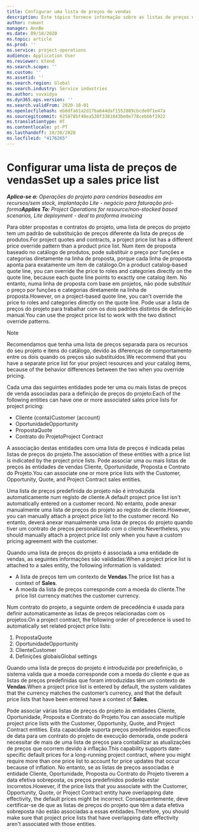```yaml
---
title: Configurar uma lista de preços de vendas
description: Este tópico fornece informação sobre as listas de preços de vendas para preços do projeto.
author: rumant
manager: AnnBe
ms.date: 09/18/2020
ms.topic: article
ms.prod: ''
ms.service: project-operations
audience: Application User
ms.reviewer: kfend
ms.search.scope: ''
ms.custom: ''
ms.assetid: ''
ms.search.region: Global
ms.search.industry: Service industries
ms.author: suvaidya
ms.dyn365.ops.version: ''
ms.search.validFrom: 2020-10-01
ms.openlocfilehash: eb8dfa61a2d17ba644daf1552889cbcde0f1e47a
ms.sourcegitcommit: 625878bf48ea530f3381843be0e778cebbbf1922
ms.translationtype: HT
ms.contentlocale: pt-PT
ms.lasthandoff: 10/30/2020
ms.locfileid: "4176265"
---
```

# <a name="set-up-a-sales-price-list"></a><span data-ttu-id="c097e-103">Configurar uma lista de preços de vendas</span><span class="sxs-lookup"><span data-stu-id="c097e-103">Set up a sales price list</span></span>

<span data-ttu-id="c097e-104">_**Aplica-se a:** Operações do projeto para cenários baseados em recursos/sem stock, implantação Lite - negócio para faturação pró-forma_</span><span class="sxs-lookup"><span data-stu-id="c097e-104">_**Applies To:** Project Operations for resource/non-stocked based scenarios, Lite deployment - deal to proforma invoicing_</span></span>

<span data-ttu-id="c097e-105">Para obter propostas e contratos do projeto, uma lista de preços do projeto tem um padrão de substituição de preços diferente da lista de preços de produtos.</span><span class="sxs-lookup"><span data-stu-id="c097e-105">For project quotes and contracts, a project price list has a different price override pattern than a product price list.</span></span> <span data-ttu-id="c097e-106">Num item de proposta baseado no catálogo de produtos, pode substituir o preço por funções e categorias diretamente na linha de proposta, porque cada linha de proposta aponta para exatamente um item de catálogo.</span><span class="sxs-lookup"><span data-stu-id="c097e-106">On a product catalog–based quote line, you can override the price to roles and categories directly on the quote line, because each quote line points to exactly one catalog item.</span></span> <span data-ttu-id="c097e-107">No entanto, numa linha de proposta com base em projetos, não pode substituir o preço por funções e categorias diretamente na linha de proposta.</span><span class="sxs-lookup"><span data-stu-id="c097e-107">However, on a project-based quote line, you can't override the price to roles and categories directly on the quote line.</span></span> <span data-ttu-id="c097e-108">Pode usar a lista de preços do projeto para trabalhar com os dois padrões distintos de definição manual.</span><span class="sxs-lookup"><span data-stu-id="c097e-108">You can use the project price list to work with the two distinct override patterns.</span></span>

> [!NOTE]
> <span data-ttu-id="c097e-109">Recomendamos que tenha uma lista de preços separada para os recursos do seu projeto e itens do catálogo, devido às diferenças de comportamento entre os dois quando os preços são substituídos.</span><span class="sxs-lookup"><span data-stu-id="c097e-109">We recommend that you have a separate price list for your project resources and your catalog items, because of the behavior differences between the two when you override pricing.</span></span>

<span data-ttu-id="c097e-110">Cada uma das seguintes entidades pode ter uma ou mais listas de preços de venda associadas para a definição de preços do projeto:</span><span class="sxs-lookup"><span data-stu-id="c097e-110">Each of the following entities can have one or more associated sales price lists for project pricing:</span></span>

- <span data-ttu-id="c097e-111">Cliente (conta)</span><span class="sxs-lookup"><span data-stu-id="c097e-111">Customer (account)</span></span> 
- <span data-ttu-id="c097e-112">Oportunidade</span><span class="sxs-lookup"><span data-stu-id="c097e-112">Opportunity</span></span> 
- <span data-ttu-id="c097e-113">Proposta</span><span class="sxs-lookup"><span data-stu-id="c097e-113">Quote</span></span> 
- <span data-ttu-id="c097e-114">Contrato do Projeto</span><span class="sxs-lookup"><span data-stu-id="c097e-114">Project Contract</span></span>

<span data-ttu-id="c097e-115">A associação destas entidades com uma lista de preços é indicada pelas listas de preços do projeto.</span><span class="sxs-lookup"><span data-stu-id="c097e-115">The association of these entities with a price list is indicated by the project price lists.</span></span> <span data-ttu-id="c097e-116">Pode associar uma ou mais listas de preços às entidades de vendas Cliente, Oportunidade, Proposta e Contrato do Projeto.</span><span class="sxs-lookup"><span data-stu-id="c097e-116">You can associate one or more price lists with the Customer, Opportunity, Quote, and Project Contract sales entities.</span></span>

<span data-ttu-id="c097e-117">Uma lista de preços predefinida do projeto não é introduzida automaticamente num registo de cliente.</span><span class="sxs-lookup"><span data-stu-id="c097e-117">A default project price list isn't automatically entered on a customer record.</span></span> <span data-ttu-id="c097e-118">No entanto, pode anexar manualmente uma lista de preços do projeto ao registo de cliente.</span><span class="sxs-lookup"><span data-stu-id="c097e-118">However, you can manually attach a project price list to the customer record.</span></span> <span data-ttu-id="c097e-119">No entanto, deverá anexar manualmente uma lista de preços do projeto quando tiver um contrato de preços personalizado com o cliente.</span><span class="sxs-lookup"><span data-stu-id="c097e-119">Nevertheless, you should manually attach a project price list only when you have a custom pricing agreement with the customer.</span></span> 

<span data-ttu-id="c097e-120">Quando uma lista de preços do projeto é associada a uma entidade de vendas, as seguintes informações são validadas:</span><span class="sxs-lookup"><span data-stu-id="c097e-120">When a project price list is attached to a sales entity, the following information is validated:</span></span>

- <span data-ttu-id="c097e-121">A lista de preços tem um contexto de **Vendas**.</span><span class="sxs-lookup"><span data-stu-id="c097e-121">The price list has a context of **Sales**.</span></span> 
- <span data-ttu-id="c097e-122">A moeda da lista de preços corresponde com a moeda do cliente.</span><span class="sxs-lookup"><span data-stu-id="c097e-122">The price list currency matches the customer currency.</span></span> 

<span data-ttu-id="c097e-123">Num contrato do projeto, a seguinte ordem de precedência é usada para definir automaticamente as listas de preços relacionadas com os projetos:</span><span class="sxs-lookup"><span data-stu-id="c097e-123">On a project contract, the following order of precedence is used to automatically set related project price lists:</span></span>

1. <span data-ttu-id="c097e-124">Proposta</span><span class="sxs-lookup"><span data-stu-id="c097e-124">Quote</span></span>
2. <span data-ttu-id="c097e-125">Oportunidade</span><span class="sxs-lookup"><span data-stu-id="c097e-125">Opportunity</span></span>
3. <span data-ttu-id="c097e-126">Cliente</span><span class="sxs-lookup"><span data-stu-id="c097e-126">Customer</span></span> 
4. <span data-ttu-id="c097e-127">Definições globais</span><span class="sxs-lookup"><span data-stu-id="c097e-127">Global settings</span></span> 

<span data-ttu-id="c097e-128">Quando uma lista de preços do projeto é introduzida por predefinição, o sistema valida que a moeda corresponde com a moeda do cliente e que as listas de preços predefinidas que foram introduzidas têm um contexto de **Vendas**.</span><span class="sxs-lookup"><span data-stu-id="c097e-128">When a project price list is entered by default, the system validates that the currency matches the customer’s currency, and that the default price lists that have been entered have a context of **Sales**.</span></span>

<span data-ttu-id="c097e-129">Pode associar várias listas de preços do projeto às entidades Cliente, Oportunidade, Proposta e Contrato do Projeto.</span><span class="sxs-lookup"><span data-stu-id="c097e-129">You can associate multiple project price lists with the Customer, Opportunity, Quote, and Project Contract entities.</span></span> <span data-ttu-id="c097e-130">Esta capacidade suporta preços predefinidos específicos de data para um contrato do projeto de execução demorada, onde poderá necessitar de mais de uma lista de preços para contabilizar as atualizações de preços que ocorrem devido à inflação.</span><span class="sxs-lookup"><span data-stu-id="c097e-130">This capability supports date-specific default prices for a long-running project contract, where you might require more than one price list to account for price updates that occur because of inflation.</span></span> <span data-ttu-id="c097e-131">No entanto, se as listas de preços associadas è entidade Cliente, Oportunidade, Proposta ou Contrato do Projeto tiverem a data efetiva sobreposta, os preços predefinidos poderão estar incorretos.</span><span class="sxs-lookup"><span data-stu-id="c097e-131">However, if the price lists that you associate with the Customer, Opportunity, Quote, or Project Contract entity have overlapping date effectivity, the default prices might be incorrect.</span></span> <span data-ttu-id="c097e-132">Consequentemente, deve certificar-se de que as listas de preços do projeto que têm a data efetiva sobreposta não estão associadas a essas entidades.</span><span class="sxs-lookup"><span data-stu-id="c097e-132">Therefore, you should make sure that project price lists that have overlapping date effectivity aren't associated with those entities.</span></span>
